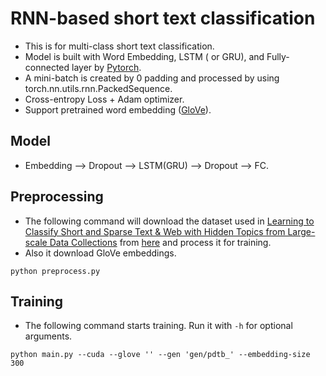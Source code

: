 # RNN-based short text classification

- This is for multi-class short text classification.
- Model is built with Word Embedding, LSTM ( or GRU), and Fully-connected layer by [Pytorch](http://pytorch.org).
- A mini-batch is created by 0 padding and processed by using torch.nn.utils.rnn.PackedSequence.
- Cross-entropy Loss + Adam optimizer.
- Support pretrained word embedding ([GloVe](https://nlp.stanford.edu/projects/glove/)).
## Model
- Embedding --> Dropout --> LSTM(GRU) --> Dropout --> FC.



## Preprocessing
- The following command will download the dataset used in
 [Learning to Classify Short and Sparse Text & Web with Hidden Topics from Large-scale Data Collections](http://wwwconference.org/www2008/papers/pdf/p91-phanA.pdf)
 from [here](http://jwebpro.sourceforge.net/data-web-snippets.tar.gz) and process it for training.
- Also it download GloVe embeddings.
```
python preprocess.py
```

## Training

- The following command starts training. Run it with ```-h``` for optional arguments.

```
python main.py --cuda --glove '' --gen 'gen/pdtb_' --embedding-size 300
```